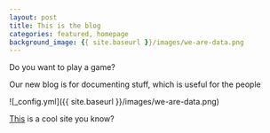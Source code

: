 ```yaml
---
layout: post
title: This is the blog
categories: featured, homepage
background_image: {{ site.baseurl }}/images/we-are-data.png
---
```


Do you want to play a game?   

Our new blog is for documenting stuff, which is useful for the people

![_config.yml]({{ site.baseurl }}/images/we-are-data.png)

[This](http://wearedata.watchdogs.com/) is a cool site you know?

<!-- The easiest way to make your first post is to edit this one. Go into /_posts/ and update the Hello World markdown file. For more instructions head over to the [Jekyll Now repository](https://github.com/barryclark/jekyll-now) on GitHub. -->
